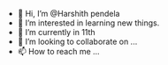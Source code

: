 - 👋 Hi, I’m @Harshith pendela
- 👀 I’m interested in learning new things.
- 🌱 I’m currently in 11th
- 💞️ I’m looking to collaborate on ...
- 📫 How to reach me ...

<!---
Harshith2005pendela/Harshith2005pendela is a ✨ special ✨ repository because its `README.md` (this file) appears on your GitHub profile.
You can click the Preview link to take a look at your changes.
--->
